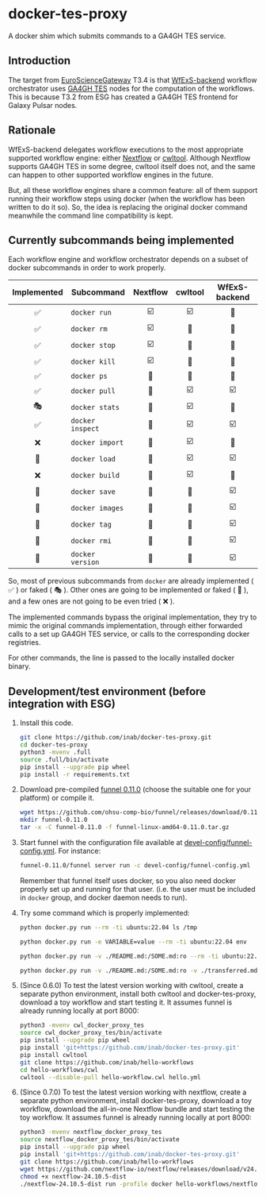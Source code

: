 # docker-tes-proxy

A docker shim which submits commands to a GA4GH TES service.

## Introduction

The target from [EuroScienceGateway](https://galaxyproject.org/projects/esg/) T3.4
is that [WfExS-backend](https://github.com/inab/WfExS-backend) workflow
orchestrator uses [GA4GH TES](https://ga4gh.github.io/task-execution-schemas/docs/)
nodes for the computation of the
workflows. This is because T3.2 from ESG has created a GA4GH TES frontend
for Galaxy Pulsar nodes.

## Rationale
WfExS-backend delegates workflow executions to the most appropriate 
supported workflow engine: either [Nextflow](https://www.nextflow.io)
or [cwltool](https://cwltool.readthedocs.io). Although Nextflow supports
GA4GH TES in some degree, cwltool itself does not, and the same can happen
to other supported workflow engines in the future.

But, all these workflow engines share a common feature: all of them support
running their workflow steps using docker (when the workflow has been written
to do it so). So, the idea is replacing the original docker command
meanwhile the command line compatibility is kept.

## Currently subcommands being implemented

Each workflow engine and workflow orchestrator depends on a subset of docker subcommands in order
to work properly.

| Implemented | Subcommand | Nextflow | cwltool | WfExS-backend |
|:-----------:|------------|:--------:|:-------:|:-------------:|
| :white_check_mark: | `docker run` | :ballot_box_with_check: | :ballot_box_with_check: | :link: |
| :white_check_mark: | `docker rm` | :ballot_box_with_check: | :black_square_button: | :link: |
| :white_check_mark: | `docker stop` | :ballot_box_with_check: | :black_square_button: | :link: |
| :white_check_mark: | `docker kill` | :ballot_box_with_check: | :black_square_button: | :link: |
| :white_check_mark: | `docker ps` | :black_square_button: | :black_square_button: | :black_square_button: |
| :white_check_mark: | `docker pull` | :black_square_button: | :ballot_box_with_check: | :ballot_box_with_check: |
| :performing_arts: | `docker stats` | :black_square_button: | :ballot_box_with_check: | :link: |
| :white_check_mark: | `docker inspect` | :black_square_button: | :ballot_box_with_check: | :ballot_box_with_check: |
| :x: | `docker import` | :black_square_button: | :ballot_box_with_check: | :link: |
| :construction: | `docker load` | :black_square_button: | :ballot_box_with_check: | :ballot_box_with_check: |
| :x: | `docker build` | :black_square_button: | :ballot_box_with_check: | :link: |
| :construction: | `docker save` | :black_square_button: | :black_square_button: | :ballot_box_with_check: |
| :construction: | `docker images` | :black_square_button: | :black_square_button: | :ballot_box_with_check: |
| :construction: | `docker tag` | :black_square_button: | :black_square_button: | :ballot_box_with_check: |
| :construction: | `docker rmi` | :black_square_button: | :black_square_button: | :ballot_box_with_check: |
| :construction: | `docker version` | :black_square_button: | :black_square_button: | :ballot_box_with_check: |

So, most of previous subcommands from `docker` are already implemented ( :white_check_mark: ) or
faked ( :performing_arts: ). Other ones are going to be implemented or faked ( :construction: ),
and a few ones are not going to be even tried ( :x: ).

The implemented commands bypass the original implementation,
they try to mimic the original commands implementation,
through either forwarded calls to a set up GA4GH TES service,
or calls to the corresponding docker registries.

For other commands, the line is passed to the locally installed docker binary.

## Development/test environment (before integration with ESG)

1. Install this code.
   
   ```bash
   git clone https://github.com/inab/docker-tes-proxy.git
   cd docker-tes-proxy
   python3 -mvenv .full
   source .full/bin/activate
   pip install --upgrade pip wheel
   pip install -r requirements.txt
   ```

2. Download pre-compiled [funnel 0.11.0](https://github.com/ohsu-comp-bio/funnel/releases/tag/0.11.0)
   (choose the suitable one for your platform) or compile it.
   
   ```bash
   wget https://github.com/ohsu-comp-bio/funnel/releases/download/0.11.0/funnel-linux-amd64-0.11.0.tar.gz
   mkdir funnel-0.11.0
   tar -x -C funnel-0.11.0 -f funnel-linux-amd64-0.11.0.tar.gz
   ```
   
3. Start funnel with the configuration file available at [devel-config/funnel-config.yml](devel-config/funnel-config.yml).
   For instance:
   
   ```bash
   funnel-0.11.0/funnel server run -c devel-config/funnel-config.yml
   ```
   
   Remember that funnel itself uses docker, so you also need docker properly set up and running for that user.
   (i.e. the user must be included in `docker` group, and docker daemon needs to run).
   
4. Try some command which is properly implemented:
   
   ```bash
   python docker.py run --rm -ti ubuntu:22.04 ls /tmp
   ```

   ```bash
   python docker.py run -e VARIABLE=value --rm -ti ubuntu:22.04 env
   ```

   ```bash
   python docker.py run -v ./README.md:/SOME.md:ro --rm -ti ubuntu:22.04 md5sum /SOME.md
   ```

   ```bash
   python docker.py run -v ./README.md:/SOME.md:ro -v ./transferred.md:/tmp/OTHER.md --rm -ti ubuntu:22.04 cp /SOME.md /tmp/OTHER.md
   ```

5. (Since 0.6.0) To test the latest version working with cwltool, create a separate python environment, install both cwltool and docker-tes-proxy, download a toy workflow and start testing it.
It assumes funnel is already running locally at port 8000:

   ```bash
   python3 -mvenv cwl_docker_proxy_tes
   source cwl_docker_proxy_tes/bin/activate
   pip install --upgrade pip wheel
   pip install 'git+https://github.com/inab/docker-tes-proxy.git'
   pip install cwltool
   git clone https://github.com/inab/hello-workflows
   cd hello-workflows/cwl
   cwltool --disable-pull hello-workflow.cwl hello.yml
   ```

6. (Since 0.7.0) To test the latest version working with nextflow, create a separate python environment, install docker-tes-proxy, download a toy workflow, download the all-in-one Nextflow bundle and start testing the toy workflow.
It assumes funnel is already running locally at port 8000:

   ```bash
   python3 -mvenv nextflow_docker_proxy_tes
   source nextflow_docker_proxy_tes/bin/activate
   pip install --upgrade pip wheel
   pip install 'git+https://github.com/inab/docker-tes-proxy.git'
   git clone https://github.com/inab/hello-workflows
   wget https://github.com/nextflow-io/nextflow/releases/download/v24.10.5/nextflow-24.10.5-dist
   chmod +x nextflow-24.10.5-dist
   ./nextflow-24.10.5-dist run -profile docker hello-workflows/nextflow-dsl2-20.10.0
   ```

